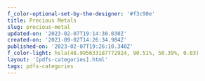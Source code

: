 ```yaml
---
f_color-optional-set-by-the-designer: '#f3c90e'
title: Precious Metals
slug: precious-metal
updated-on: '2023-02-07T19:14:30.030Z'
created-on: '2021-09-02T14:26:34.984Z'
published-on: '2023-02-07T19:26:10.340Z'
f_color-light: hsla(48.995633187772924, 90.51%, 50.39%, 0.03)
layout: '[pdfs-categories].html'
tags: pdfs-categories
---
```



